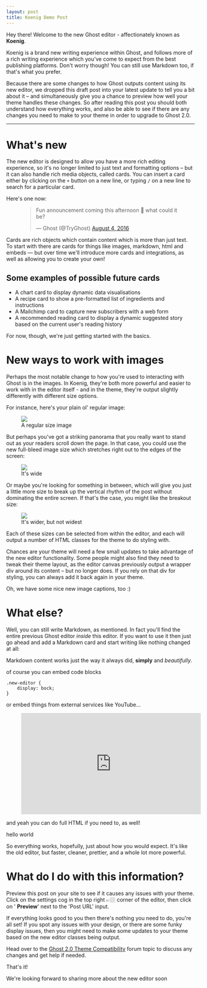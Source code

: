 ```yaml
---
layout: post
title: Koenig Demo Post
---
```


Hey there! Welcome to the new Ghost editor - affectionately known as **Koenig**.

Koenig is a brand new writing experience within Ghost, and follows more of a rich writing experience which you've come to expect from the best publishing platforms. Don't worry though! You can still use Markdown too, if that's what you prefer.

Because there are some changes to how Ghost outputs content using its new editor, we dropped this draft post into your latest update to tell you a bit about it – and simultaneously give you a chance to preview how well your theme handles these changes. So after reading this post you should both understand how everything works, and also be able to see if there are any changes you need to make to your theme in order to upgrade to Ghost 2.0.

* * *

# What's new

The new editor is designed to allow you have a more rich editing experience, so it's no longer limited to just text and formatting options – but it can also handle rich media objects, called cards. You can insert a card either by clicking on the `+` button on a new line, or typing `/` on a new line to search for a particular card.

Here's one now:

<figure class="kg-card kg-embed-card"><blockquote class="twitter-tweet">
<p lang="en" dir="ltr">Fun announcement coming this afternoon 🙈 what could it be?</p>— Ghost (@TryGhost) <a href="https://twitter.com/TryGhost/status/761119175192420352?ref_src=twsrc%5Etfw">August 4, 2016</a>
</blockquote>
<script async src="https://platform.twitter.com/widgets.js" charset="utf-8"></script>
</figure>

Cards are rich objects which contain content which is more than just text. To start with there are cards for things like images, markdown, html and embeds — but over time we'll introduce more cards and integrations, as well as allowing you to create your own!

## Some examples of possible future cards

- A chart card to display dynamic data visualisations
- A recipe card to show a pre-formatted list of ingredients and instructions
- A Mailchimp card to capture new subscribers with a web form
- A recommended reading card to display a dynamic suggested story based on the current user's reading history

For now, though, we're just getting started with the basics.

# New ways to work with images

Perhaps the most notable change to how you're used to interacting with Ghost is in the images. In Koenig, they're both more powerful and easier to work with in the editor itself - and in the theme, they're output slightly differently with different size options.

For instance, here's your plain ol' regular image:

<figure class="kg-card kg-image-card kg-card-hascaption"><img src="https://casper.ghost.org/v1.25.0/images/koenig-demo-1.jpg" class="kg-image"><figcaption>A regular size image</figcaption></figure>

But perhaps you've got a striking panorama that you really want to stand out as your readers scroll down the page. In that case, you could use the new full-bleed image size which stretches right out to the edges of the screen:

<figure class="kg-card kg-image-card kg-card-hascaption"><img src="https://casper.ghost.org/v1.25.0/images/koenig-demo-2.jpg" class="kg-image"><figcaption>It's wide</figcaption></figure>

Or maybe you're looking for something in between, which will give you just a little more size to break up the vertical rhythm of the post without dominating the entire screen. If that's the case, you might like the breakout size:

<figure class="kg-card kg-image-card kg-card-hascaption"><img src="https://casper.ghost.org/v1.25.0/images/koenig-demo-3.jpg" class="kg-image"><figcaption>It's wider, but not widest</figcaption></figure>

Each of these sizes can be selected from within the editor, and each will output a number of HTML classes for the theme to do styling with.

Chances are your theme will need a few small updates to take advantage of the new editor functionality. Some people might also find they need to tweak their theme layout, as the editor canvas previously output a wrapper div around its content – but no longer does. If you rely on that div for styling, you can always add it back again in your theme.

Oh, we have some nice new image captions, too :)

# What else?

Well, you can still write Markdown, as mentioned. In fact you'll find the entire previous Ghost editor _inside_ this editor. If you want to use it then just go ahead and add a Markdown card and start writing like nothing changed at all:

<!--kg-card-begin: markdown-->

Markdown content works just the way it always did, **simply** and _beautifully_.

<!--kg-card-end: markdown-->

of course you can embed code blocks

    .new-editor {
    	display: bock;
    }

or embed things from external services like YouTube...

<figure class="kg-card kg-embed-card"><iframe width="480" height="270" src="https://www.youtube.com/embed/CfeQTuGyiqU?feature=oembed" frameborder="0" allow="autoplay; encrypted-media" allowfullscreen></iframe></figure>

and yeah you can do full HTML if you need to, as well!

<!--kg-card-begin: html-->
<blink>hello world</blink>
<!--kg-card-end: html-->

So everything works, hopefully, just about how you would expect. It's like the old editor, but faster, cleaner, prettier, and a whole lot more powerful.

# What do I do with this information?

Preview this post on your site to see if it causes any issues with your theme. Click on the settings cog in the top right 👉🏼 corner of the editor, then click on ' **Preview**' next to the 'Post URL' input.

If everything looks good to you then there's nothing you need to do, you're all set! If you spot any issues with your design, or there are some funky display issues, then you might need to make some updates to your theme based on the new editor classes being output.

Head over to the [Ghost 2.0 Theme Compatibility](https://forum.ghost.org/t/ghost-2-0-theme-compatibility-help-support/2103) forum topic to discuss any changes and get help if needed.

That's it!

We're looking forward to sharing more about the new editor soon

